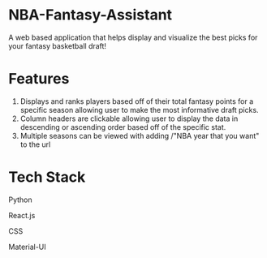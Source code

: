 # NBA-Fantasy-Assistant
A web based application that helps display and visualize the best picks for your fantasy basketball draft!

# Features
1. Displays and ranks players based off of their total fantasy points for a specific season allowing user to make the most informative draft picks.
2. Column headers are clickable allowing user to display the data in descending or ascending order based off of the specific stat.
3. Multiple seasons can be viewed with adding /"NBA year that you want" to the url

# Tech Stack
Python

React.js

CSS

Material-UI
